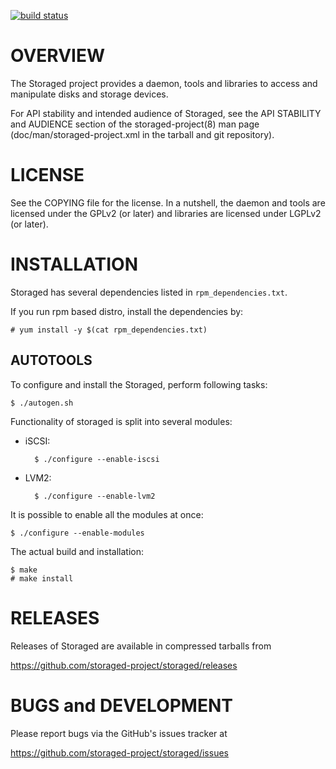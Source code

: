[![build status](https://phatina.fedorapeople.org/jenkins/storaged/build.svg)](https://phatina.fedorapeople.org/jenkins/storaged/build.svg)

OVERVIEW
========

The Storaged project provides a daemon, tools and libraries to access
and manipulate disks and storage devices.

For API stability and intended audience of Storaged, see the API
STABILITY and AUDIENCE section of the storaged-project(8) man page
(doc/man/storaged-project.xml in the tarball and git repository).


LICENSE
=======

See the COPYING file for the license. In a nutshell, the daemon and
tools are licensed under the GPLv2 (or later) and libraries are
licensed under LGPLv2 (or later).


INSTALLATION
============

Storaged has several dependencies listed in `rpm_dependencies.txt`.

If you run rpm based distro, install the dependencies by:

    # yum install -y $(cat rpm_dependencies.txt)

AUTOTOOLS
---------

To configure and install the Storaged, perform following tasks:

    $ ./autogen.sh

Functionality of storaged is split into several modules:

- iSCSI:

        $ ./configure --enable-iscsi

- LVM2:

        $ ./configure --enable-lvm2

It is possible to enable all the modules at once:

    $ ./configure --enable-modules

The actual build and installation:

    $ make
    # make install

RELEASES
========

Releases of Storaged are available in compressed tarballs from

 https://github.com/storaged-project/storaged/releases


BUGS and DEVELOPMENT
====================

Please report bugs via the GitHub's issues tracker at

 https://github.com/storaged-project/storaged/issues
